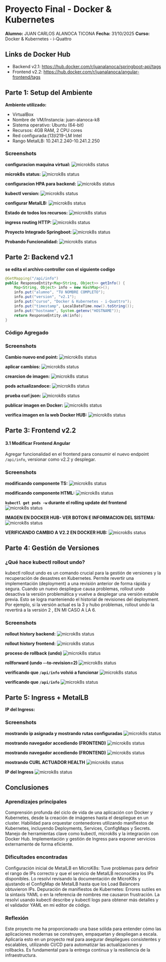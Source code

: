# Proyecto Final - Docker & Kubernetes

**Alumno:** JUAN CARLOS ALANOCA TICONA
**Fecha:** 31/10/2025
**Curso:** Docker & Kubernetes - i-Quattro

## Links de Docker Hub
- Backend v2.1: https://hub.docker.com/r/juanalanoca/springboot-api/tags
- Frontend v2.2: https://hub.docker.com/r/juanalanoca/angular-frontend/tags

## Parte 1: Setup del Ambiente

**Ambiente utilizado:**
- VirtualBox
- Nombre de VM/Instancia: juan-alanoca-k8
- Sistema operativo: Ubuntu (64-bit)
- Recursos: 4GB RAM, 2 CPU cores
- Red configurada:(13)I219-LM Intel
- Rango MetalLB: 10.241.2.240-10.241.2.250

### Screenshots
**configuracion maquina virtual:**
![microk8s status](screenshots/v2.0/confguracion_maquina_virtual.png)

**microk8s status:**
![microk8s status](screenshots/v2.0/microk8s_status.png)

**configuracion HPA para backend:**
![microk8s status](screenshots/v2.0/configurarHPAparabackend.png)

**kubectl version:**
![microk8s status](screenshots/v2.0/kubectl_version.png)

**configurar MetalLB:**
![microk8s status](screenshots/v2.0/configurar_metallb_ip.png)

**Estado de todos los recursos:**
![microk8s status](screenshots/v2.0/estado_de_todos_los_recursos.png)

**ingress routing HTTP:**
![microk8s status](screenshots/v2.0/Paso6Ingress-rountungHTTP.png)

**Proyecto Integrado Springboot:**
![microk8s status](screenshots/v2.0/springbootAPI_proyecto_integrador.png)

**Probando Funcionalidad:**
![microk8s status](screenshots/v2.0/probando_funcionalidad_crear_usuario.png)



## Parte 2: Backend v2.1
**se edita el archivo controller con el siguiente codigo**
```java
@GetMapping("/api/info")
public ResponseEntity<Map<String, Object>> getInfo() {
    Map<String, Object> info = new HashMap<>();
    info.put("alumno", "TU NOMBRE COMPLETO");
    info.put("version", "v2.1");
    info.put("curso", "Docker & Kubernetes - i-Quattro");
    info.put("timestamp", LocalDateTime.now().toString());
    info.put("hostname", System.getenv("HOSTNAME"));
    return ResponseEntity.ok(info);
}
```

### Código Agregado

### Screenshots
**Cambio nuevo end point:**
![microk8s status](screenshots/v2.1/nuevo_end_point.png)

**aplicar cambios:**
![microk8s status](screenshots/v2.1/aplicar_cambios_estado_rollout.png)

**crearcion de imagen:**
![microk8s status](screenshots/v2.1/imagen_JC_creada_correctamentev2-1.png)

**pods actualizandoce:**
![microk8s status](screenshots/v2.1/pods_actualizandose.png)

**prueba curl json:**
![microk8s status](screenshots/v2.1/prueba_nuevo_enpoint_curl_json.png)

**publicar imagen en Docker:**
![microk8s status](screenshots/v2.1/publicar_imagen_en_docker.png)

**verifica imagen en la web Docker HUB:**
![microk8s status](screenshots/v2.1/verifica_imagen_en_web_dockerHub.png)




## Parte 3: Frontend v2.2
#### 3.1 Modificar Frontend Angular
Agregar funcionalidad en el frontend para consumir el nuevo endpoint `/api/info`, versionar como v2.2 y desplegar.

### Screenshots

**modificando componente TS:**
![microk8s status](screenshots/v2.2/modificando_component-ts-html.png)

**modificando componente HTML:**
![microk8s status](screenshots/v2.2/modificacion_appcomponent_html.png)

**`kubectl get pods -w` durante el rolling update del frontend**
![microk8s status](screenshots/v2.2/rollouts-status_PODS.png)

**IMAGEN EN DOCKER HUB- VER BOTON E INFORMACION DEL SISTEMA:**
![microk8s status](screenshots/v2.2/mostrando_boton_info_e_informacion_sistema.png)

**VERIFICANDO CAMBIO A V2.2 EN DOCKER HUB:**
![microk8s status](screenshots/v2.2/verificacion_cambiov2-2-webdocker.png)




## Parte 4: Gestión de Versiones

### ¿Qué hace kubectl rollout undo?

kubectl rollout undo es un comando crucial para la gestión de versiones y la recuperación de desastres en Kubernetes. Permite revertir una implementación (deployment) a una revisión anterior de forma rápida y segura. Cuando un nuevo despliegue causa problemas, rollout undo desactiva la versión problemática y vuelve a desplegar una versión estable previa. Esto se logra manteniendo el historial de revisiones del deployment. Por ejemplo, si la versión actual es la 3 y hubo problemas, rollout undo la revertirá a la versión 2 , EN MI CASO A LA 6.


### Screenshots

**rollout history backend:**
![microk8s status](screenshots/parte4/rollout_histori_backend.png)

**rollout history frontend:**
![microk8s status](screenshots/parte4/rollout_history_frontend.png)

**proceso de rollback (undo)**
![microk8s status](screenshots/parte4/proceso_rollback_undo_status.png)

**rollforward (undo --to-revision=2)**
![microk8s status](screenshots/parte4/verificandorollforwart_undo_revision6.png)

**verificando que `/api/info` volvió a funcionar**
![microk8s status](screenshots/parte4/verificandorollforwart_undo_revision6.png)

**verificando que `/api/info`**
![microk8s status](screenshots/parte4/verificar_api_info.png)



## Parte 5: Ingress + MetalLB

**IP del Ingress:**
### Screenshots

**mostrando ip asignada y mostrando rutas configuradas**
![microk8s status](screenshots/parte5/verificar_configuracion_ingress.png)

**mostrando navegador accediendo (FRONTEND)**
![microk8s status](screenshots/parte5/navegador_accediendo_metallb_frontend.png)

**mostrando navegador accediendo (FRONTEND)**
![microk8s status](screenshots/parte5/api-info.png)


**mostrando CURL ACTUADOR HEALTH**
![microk8s status](screenshots/parte5/curl_actuador-health.png)

**IP del Ingress**
![microk8s status](screenshots/parte5/ip_ingress_anotar.png)


## Conclusiones
### Aprendizajes principales
Comprensión profunda del ciclo de vida de una aplicación con Docker y Kubernetes, desde la creación de imágenes hasta el despliegue en un cluster.
Habilidad para orquestar contenedores utilizando manifiestos de Kubernetes, incluyendo Deployments, Services, ConfigMaps y Secrets.
Manejo de herramientas clave como kubectl, microk8s y la integración con Docker Hub.
Implementación y gestión de Ingress para exponer servicios externamente de forma eficiente.

### Dificultades encontradas
Configuración inicial de MetalLB en MicroK8s: Tuve problemas para definir el rango de IPs correcto y que el servicio de MetalLB reconociera los IPs disponibles. Lo resolví revisando la documentación de MicroK8s y ajustando el ConfigMap de MetalLB hasta que los Load Balancers obtuvieron IPs.
Depuración de manifiestos de Kubernetes: Errores sutiles en la sintaxis YAML o en la referencia de nombres me causaron frustración. La resolví usando kubectl describe y kubectl logs para obtener más detalles y el validador YAML en mi editor de código.


### Reflexión
Este proyecto me ha proporcionado una base sólida para entender cómo las aplicaciones modernas se construyen, empaquetan y despliegan a escala. Aplicaría esto en un proyecto real para asegurar despliegues consistentes y escalables, utilizando CI/CD para automatizar las actualizaciones y rollbacks. Es fundamental para la entrega continua y la resiliencia de la infraestructura.



